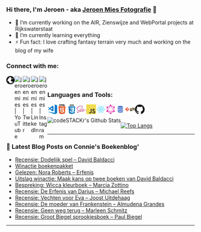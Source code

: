 ### Hi there, I'm Jeroen - aka [Jeroen Mies Fotografie][website] 👋

- 🔭 I’m currently working on the AIR, Zienswijze and WebPortal projects at Rijkswaterstaat
- 🌱 I’m currently learning everything
- ⚡ Fun fact: I love crafting fantasy terrain very much and working on the blog of my wife

### Connect with me:

[<img align="left" alt="jeroenmies" width="22px" src="https://raw.githubusercontent.com/iconic/open-iconic/master/svg/globe.svg" />][website]
[<img align="left" alt="jeroenmies | YouTube" width="22px" src="https://cdn.jsdelivr.net/npm/simple-icons@v3/icons/youtube.svg" />][youtube]
[<img align="left" alt="jeroenmies | Twitter" width="22px" src="https://cdn.jsdelivr.net/npm/simple-icons@v3/icons/twitter.svg" />][twitter]
[<img align="left" alt="jeroenmies | LinkedIn" width="22px" src="https://cdn.jsdelivr.net/npm/simple-icons@v3/icons/linkedin.svg" />][linkedin]
[<img align="left" alt="jeroenmies | Instagram" width="22px" src="https://cdn.jsdelivr.net/npm/simple-icons@v3/icons/instagram.svg" />][instagram]

<br />

### Languages and Tools:

[<img align="left" alt="Visual Studio Code" width="26px" src="https://raw.githubusercontent.com/github/explore/80688e429a7d4ef2fca1e82350fe8e3517d3494d/topics/visual-studio-code/visual-studio-code.png" />][webdevplaylist]
[<img align="left" alt="HTML5" width="26px" src="https://raw.githubusercontent.com/github/explore/80688e429a7d4ef2fca1e82350fe8e3517d3494d/topics/html/html.png" />][webdevplaylist]
[<img align="left" alt="CSS3" width="26px" src="https://raw.githubusercontent.com/github/explore/80688e429a7d4ef2fca1e82350fe8e3517d3494d/topics/css/css.png" />][cssplaylist]
[<img align="left" alt="Sass" width="26px" src="https://raw.githubusercontent.com/github/explore/80688e429a7d4ef2fca1e82350fe8e3517d3494d/topics/sass/sass.png" />][cssplaylist]
[<img align="left" alt="JavaScript" width="26px" src="https://raw.githubusercontent.com/github/explore/80688e429a7d4ef2fca1e82350fe8e3517d3494d/topics/javascript/javascript.png" />][jsplaylist]
[<img align="left" alt="React" width="26px" src="https://raw.githubusercontent.com/github/explore/80688e429a7d4ef2fca1e82350fe8e3517d3494d/topics/react/react.png" />][reactplaylist]
[<img align="left" alt="GraphQL" width="26px" src="https://raw.githubusercontent.com/github/explore/80688e429a7d4ef2fca1e82350fe8e3517d3494d/topics/graphql/graphql.png" />][webdevplaylist]
[<img align="left" alt="SQL" width="26px" src="https://raw.githubusercontent.com/github/explore/80688e429a7d4ef2fca1e82350fe8e3517d3494d/topics/sql/sql.png" />][webdevplaylist]
[<img align="left" alt="Git" width="26px" src="https://raw.githubusercontent.com/github/explore/80688e429a7d4ef2fca1e82350fe8e3517d3494d/topics/git/git.png" />][webdevplaylist]
[<img align="left" alt="GitHub" width="26px" src="https://raw.githubusercontent.com/github/explore/78df643247d429f6cc873026c0622819ad797942/topics/github/github.png" />][webdevplaylist]

<br />
<br />

<img align="left" alt="codeSTACKr's Github Stats" src="https://github-readme-stats.vercel.app/api?username=jeroenmies&show_icons=true&hide_border=true&count_private=true&theme=tokyonight" />

[![Top Langs](https://github-readme-stats.vercel.app/api/top-langs/?username=jeroenmies)](https://github.com/jeroenmies/github-readme-stats)

---

### 📕 Latest Blog Posts on Connie's Boekenblog'
<!-- BLOG-POST-LIST:START -->
- [Recensie: Dodelijk spel – David Baldacci](https://conniesboekenblog.nl/2021/06/08/recensie-dodelijk-spel-david-baldacci/?utm_source=rss&utm_medium=rss&utm_campaign=recensie-dodelijk-spel-david-baldacci)
- [Winactie boekenpakket](https://conniesboekenblog.nl/2021/06/01/winactie-boekenpakket-nieuwe-versie/?utm_source=rss&utm_medium=rss&utm_campaign=winactie-boekenpakket-nieuwe-versie)
- [Gelezen: Nora Roberts – Erfenis](https://conniesboekenblog.nl/2021/05/30/gelezen-nora-roberts-erfenis/?utm_source=rss&utm_medium=rss&utm_campaign=gelezen-nora-roberts-erfenis)
- [Uitslag winactie: Maak kans op twee boeken van David Baldacci](https://conniesboekenblog.nl/2021/05/27/uitslag-winactie-maak-kans-op-twee-boeken-van-david-baldacci/?utm_source=rss&utm_medium=rss&utm_campaign=uitslag-winactie-maak-kans-op-twee-boeken-van-david-baldacci)
- [Bespreking: Wicca kleurboek – Marcia Zottino](https://conniesboekenblog.nl/2021/05/27/bespreking-wicca-kleurboek-marcia-zottino/?utm_source=rss&utm_medium=rss&utm_campaign=bespreking-wicca-kleurboek-marcia-zottino)
- [Recensie: De Erfenis van Darius – Michael Reefs](https://conniesboekenblog.nl/2021/05/25/recensie-de-erfenis-van-darius-michael-reefs/?utm_source=rss&utm_medium=rss&utm_campaign=recensie-de-erfenis-van-darius-michael-reefs)
- [Recensie: Vechten voor Eva – Joost Uitdehaag](https://conniesboekenblog.nl/2021/05/22/recensie-vechten-voor-eva-joost-uitdehaag/?utm_source=rss&utm_medium=rss&utm_campaign=recensie-vechten-voor-eva-joost-uitdehaag)
- [Recensie: De moeder van Frankenstein – Almudena Grandes](https://conniesboekenblog.nl/2021/05/20/recensie-de-moeder-van-frankenstein-almudena-grandes/?utm_source=rss&utm_medium=rss&utm_campaign=recensie-de-moeder-van-frankenstein-almudena-grandes)
- [Recensie: Geen weg terug – Marleen Schmitz](https://conniesboekenblog.nl/2021/05/18/recensie-geen-weg-terug-marleen-schmitz/?utm_source=rss&utm_medium=rss&utm_campaign=recensie-geen-weg-terug-marleen-schmitz)
- [Recensie: Groot Biegel sprookjesboek – Paul Biegel](https://conniesboekenblog.nl/2021/05/16/recensie-groot-biegel-sprookjesboek-paul-biegel/?utm_source=rss&utm_medium=rss&utm_campaign=recensie-groot-biegel-sprookjesboek-paul-biegel)
<!-- BLOG-POST-LIST:END -->

---

[website]: https://jeroenmiesfotografie.nl
[twitter]: https://twitter.com/jeroenmies
[youtube]: https://www.youtube.com/channel/UCdM6wXDAk3Y8_ycxkSfAD7Q
[instagram]: https://www.instagram.com/jeroenmies/
[linkedin]: https://www.linkedin.com/in/jeroenmies/
[webdevplaylist]: https://www.youtube.com/playlist?list=PLlhZGGVFsRrTQQnp_2UwWSoAigm-9_SqR
[jsplaylist]: https://www.youtube.com/playlist?list=PLC5BA7CB1270B2073
[cssplaylist]: https://www.youtube.com/playlist?list=PLlhZGGVFsRrSeV5xra6z-nU60cqompunz
[reactplaylist]: https://www.youtube.com/playlist?list=PLC5BA7CB1270B2073
